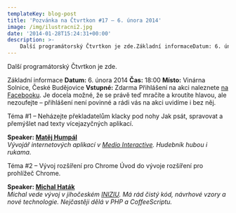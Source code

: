 ```yaml
---
templateKey: blog-post
title: 'Pozvánka na Čtvrtkon #17 – 6. února 2014'
image: /img/ilustracni2.jpg
date: '2014-01-28T15:24:31+00:00'
description: >-
    Další programátorský Čtvrtkon je zde.Základní informaceDatum: 6. února 2014Čas: 18:00Místo: Vinárna Solnice, České BudějoviceVstupné: ZdarmaPřihlášení na akci naleznete na Facebooku....
---
```

Další programátorský Čtvrtkon je zde.

Základní informace **Datum:** 6. února 2014 **Čas:** 18:00 **Místo:** Vinárna Solnice, České Budějovice **Vstupné:** Zdarma Přihlášení na akci naleznete [na Facebooku](https://www.facebook.com/events/224005477786756/). Je docela možné, že se právě teď mračíte a kroutíte hlavou, ale nezoufejte – přihlášení není povinné a rádi vás na akci uvidíme i bez něj.

Téma #1 – Neházejte překladatelům klacky pod nohy Jak psát, spravovat a přemýšlet nad texty vícejazyčných aplikací.

**Speaker: [Matěj Humpál](https://twitter.com/neldorling "Twitter")**  
_Vývojář internetových aplikací v [Medio Interactive](http://www.medio.cz/ "Medio Interactive"). Hudebník hubou i rukama._

Téma #2 – Vývoj rozšíření pro Chrome Úvod do vývoje rozšíření pro prohlížeč Chrome.

**Speaker: [Michal Haták](https://twitter.com/Twistacz)**  
_Michal vede vývoj v jihočeském [INIZIU](http://inizio.cz/). Má rád čistý kód, návrhové vzory a nové technologie. Nejčastěji dělá v PHP a CoffeeScriptu._